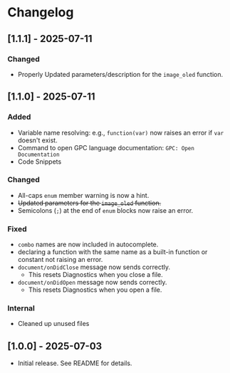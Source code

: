 # Changelog

## [1.1.1] - 2025-07-11
### Changed
- Properly Updated parameters/description for the `image_oled` function.

## [1.1.0] - 2025-07-11
### Added
- Variable name resolving: e.g., `function(var)` now raises an error if `var` doesn't exist.
- Command to open GPC language documentation: `GPC: Open Documentation`
- Code Snippets

### Changed
- All-caps `enum` member warning is now a hint.
- ~~Updated parameters for the `image_oled` function.~~
- Semicolons (`;`) at the end of `enum` blocks now raise an error.

### Fixed
- `combo` names are now included in autocomplete.
- declaring a function with the same name as a built-in function or constant not raising an error.
- `document/onDidClose` message now sends correctly.
    - This resets Diagnostics when you close a file.
- `document/onDidOpen` message now sends correctly.
    - This resets Diagnostics when you open a file.

### Internal
- Cleaned up unused files

## [1.0.0] - 2025-07-03
- Initial release. See README for details.